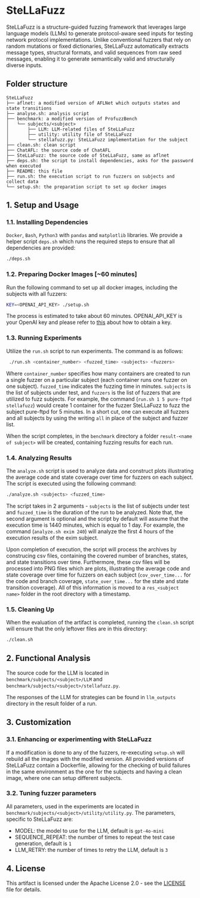 # SteLLaFuzz

SteLLaFuzz is a structure-guided fuzzing framework that leverages large language models (LLMs) to generate protocol-aware seed inputs for testing network protocol implementations. Unlike conventional fuzzers that rely on random mutations or fixed dictionaries, SteLLaFuzz automatically extracts message types, structural formats, and valid sequences from raw seed messages, enabling it to generate semantically valid and structurally diverse inputs. 

## Folder structure
```
SteLLaFuzz
├── aflnet: a modified version of AFLNet which outputs states and state transitions 
├── analyse.sh: analysis script 
├── benchmark: a modified version of ProfuzzBench
│   └── subjects/<subject>
│       ├── LLM: LLM-related files of SteLLaFuzz
│       ├── utility: utility file of SteLLaFuzz
│       └── stellafuzz.py: SteLLaFuzz implementation for the subject
├── clean.sh: clean script
├── ChatAFL: the source code of ChatAFL
├── SteLLaFuzz: the source code of SteLLaFuzz, same as aflnet
├── deps.sh: the script to install dependencies, asks for the password when executed
├── README: this file
├── run.sh: the execution script to run fuzzers on subjects and collect data
└── setup.sh: the preparation script to set up docker images
```

## 1. Setup and Usage

### 1.1. Installing Dependencies

`Docker`, `Bash`, `Python3` with `pandas` and `matplotlib` libraries. We provide a helper script `deps.sh` which runs the required steps to ensure that all dependencies are provided:

```bash
./deps.sh
```

### 1.2. Preparing Docker Images [~60 minutes]

Run the following command to set up all docker images, including the subjects with all fuzzers:

```bash
KEY=<OPENAI_API_KEY> ./setup.sh
```

The process is estimated to take about 60 minutes. OPENAI_API_KEY is your OpenAI key and please refer to [this](https://openai.com/) about how to obtain a key.

### 1.3. Running Experiments

Utilize the `run.sh` script to run experiments. The command is as follows:

```bash
 ./run.sh <container_number> <fuzzed_time> <subjects> <fuzzers>
```

Where `container_number` specifies how many containers are created to run a single fuzzer on a particular subject (each container runs one fuzzer on one subject). `fuzzed_time` indicates the fuzzing time in minutes. `subjects` is the list of subjects under test, and `fuzzers` is the list of fuzzers that are utilized to fuzz subjects. For example, the command (`run.sh 1 5 pure-ftpd stellafuzz`) would create 1 container for the fuzzer SteLLaFuzz to fuzz the subject pure-ftpd for 5 minutes. In a short cut, one can execute all fuzzers and all subjects by using the writing `all` in place of the subject and fuzzer list.

When the script completes, in the `benchmark` directory a folder `result-<name of subject>` will be created, containing fuzzing results for each run.

### 1.4. Analyzing Results

The `analyze.sh` script is used to analyze data and construct plots illustrating the average code and state coverage over time for fuzzers on each subject. The script is executed using the following command:

```bash
./analyze.sh <subjects> <fuzzed_time> 
```

The script takes in 2 arguments - `subjects` is the list of subjects under test and `fuzzed_time` is the duration of the run to be analyzed. Note that, the second argument is optional and the script by default will assume that the execution time is 1440 minutes, which is equal to 1 day. For example, the command (`analyze.sh exim 240`) will analyze the first 4 hours of the execution results of the exim subject.

Upon completion of execution, the script will process the archives by construcing csv files, containing the covered number of branches, states, and state transitions over time. Furthermore, these csv files will be processed into PNG files which are plots, illustrating the average code and state coverage over time for fuzzers on each subject (`cov_over_time...` for the code and branch coverage, `state_over_time...` for the state and state transition coverage). All of this information is moved to a `res_<subject name>` folder in the root directory with a timestamp.

### 1.5. Cleaning Up

When the evaluation of the artifact is completed, running the `clean.sh` script will ensure that the only leftover files are in this directory:

```bash
./clean.sh
```

## 2. Functional Analysis

The source code for the LLM is located in `benchmark/subjects/<subject>/LLM` and `benchmark/subjects/<subject>/stellafuzz.py`.

The responses of the LLM for strategies can be found in `llm_outputs` directory in the result folder of a run.

## 3. Customization

### 3.1. Enhancing or experimenting with SteLLaFuzz

If a modification is done to any of the fuzzers, re-executing `setup.sh` will rebuild all the images with the modified version. All provided versions of SteLLaFuzz contain a Dockerfile, allowing for the checking of build failures in the same environment as the one for the subjects and having a clean image, where one can setup different subjects.

### 3.2. Tuning fuzzer parameters

All parameters, used in the experiments are located in `benchmark/subjects/<subject>/utility/utility.py`. The parameters, specific to SteLLaFuzz are:

* MODEL: the model to use for the LLM, default is `gpt-4o-mini`
* SEQUENCE_REPEAT: the number of times to repeat the test case generation, default is `1`
* LLM_RETRY: the number of times to retry the LLM, default is `3`

## 4. License

This artifact is licensed under the Apache License 2.0 - see the [LICENSE](./LICENSE) file for details.
